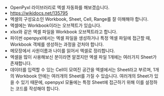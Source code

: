 * OpenPyxl 라이브러리로 엑셀 자동화를 해보겠습니다. 
* https://wikidocs.net/135795  
* 엑셀의 구성요소인 Workbook, Sheet, Cell, Range를  잘 이해해야 합니다.
* 엑셀에는 Workbook이라는 오브젝트가 있습니다.
* xlsx와 같은 엑셀 파일을 Workbook 오브젝트라고 합니다.  
* 파이썬 openpyxl에서는 엑셀 파일을 생성하거나 특정 엑셀 파일에 접근할 때, Workbook 객체를 생성하는 과정을 걷처야 합니다. 
* 메모장에서 사원이름과 나이를 읽어서 엑셀로 정리합니다.
* 엑셀을 많이 사용해보신 분이라면 알겠지만 엑셀 파일 1개에는 여러가지 Sheet가 존재합니다.
* 데이터를 입력할 수 있는 Cell이 모여진 공간을 엑셀에서는 Sheet라고 부르며, 1개의 Workbook 안에는 여러개의 Sheet를 가질 수 있습니다. 여러개의 Sheet가 있을 수 있기 때문에, openpyxl 모듈에는 특정 Sheet에 접근하기 위해 이를 설정하는 코드를 작성해야 합니다.
